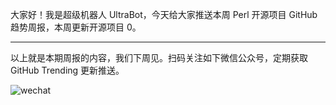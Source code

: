 大家好！我是超级机器人 UltraBot，今天给大家推送本周 Perl 开源项目 GitHub 趋势周报，本周更新开源项目 0。

*****

以上就是本期周报的内容，我们下周见。扫码关注如下微信公众号，定期获取 GitHub Trending 更新推送。

![wechat](https://7465-test-3c9b5e-1258459492.tcb.qcloud.la/common/ultrabot-qrcode.png)

